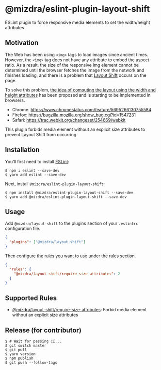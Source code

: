 # @mizdra/eslint-plugin-layout-shift

ESLint plugin to force responsive media elements to set the width/height attributes

## Motivation

The Web has been using `<img>` tags to load images since ancient times. However, the `<img>` tag does not have any attribute to embed the aspect ratio. As a result, the size of the responsive img element cannot be determined until the browser fetches the image from the network and finishes loading, and there is a problem that [Layout Shift](https://web.dev/cls) occurs on the page.

To solve this problem, [the idea of computing the layout using the width and height attributes](https://developer.mozilla.org/en-US/docs/Web/Media/images/aspect_ratio_mapping) has been proposed and is starting to be implemented in browsers.

- Chrome: https://www.chromestatus.com/feature/5695266130755584
- Firefox: https://bugzilla.mozilla.org/show_bug.cgi?id=1547231
- Safari: https://trac.webkit.org/changeset/254669/webkit

This plugin forbids media element without an explicit size attributes to prevent Layout Shift from occurring.

## Installation

You'll first need to install [ESLint](http://eslint.org):

```
$ npm i eslint --save-dev
$ yarn add eslint --save-dev
```

Next, install `@mizdra/eslint-plugin-layout-shift`:

```
$ npm install @mizdra/eslint-plugin-layout-shift --save-dev
$ yarn add @mizdra/eslint-plugin-layout-shift --save-dev
```

## Usage

Add `@mizdra/layout-shift` to the plugins section of your `.eslintrc` configuration file.

```json
{
  "plugins": ["@mizdra/layout-shift"]
}
```

Then configure the rules you want to use under the rules section.

```json
{
  "rules": {
    "@mizdra/layout-shift/require-size-attributes": 2
  }
}
```

## Supported Rules

- [@mizdra/layout-shift/require-size-attributes](https://github.com/mizdra/eslint-plugin-layout-shift/blob/master/docs/rules/require-size-attributes.md): Forbid media element without an explicit size attributes

## Release (for contributor)

```console
$ # Wait for passing CI...
$ git switch master
$ git pull
$ yarn version
$ npm publish
$ git push --follow-tags
```
